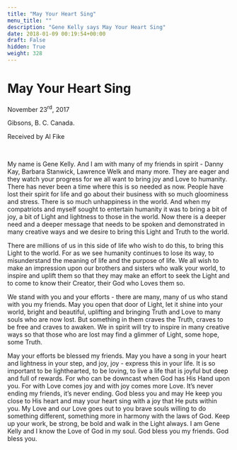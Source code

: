 ```yaml
---
title: "May Your Heart Sing"
menu_title: ""
description: "Gene Kelly says May Your Heart Sing"
date: 2018-01-09 00:19:54+00:00
draft: False
hidden: True
weight: 328
---
```

# May Your Heart Sing

November 23<sup>rd</sup>, 2017

Gibsons, B. C. Canada.

Received by Al Fike

 

My name is Gene Kelly. And I am with many of my friends in spirit - Danny Kay, Barbara Stanwick, Lawrence Welk and many more. They are eager and they watch your progress for we all want to bring joy and Love to humanity. There has never been a time where this is so needed as now. People have lost their spirit for life and go about their business with so much gloominess and stress. There is so much unhappiness in the world. And when my compatriots and myself sought to entertain humanity it was to bring a bit of joy, a bit of Light and lightness to those in the world. Now there is a deeper need and a deeper message that needs to be spoken and demonstrated in many creative ways and we desire to bring this Light and Truth to the world. 

There are millions of us in this side of life who wish to do this, to bring this Light to the world. For as we see humanity continues to lose its way, to misunderstand the meaning of life and the purpose of life. We all wish to make an impression upon our brothers and sisters who walk your world, to inspire and uplift them so that they may make an effort to seek the Light and to come to know their Creator, their God who Loves them so.

We stand with you and your efforts - there are many, many of us who stand with you my friends. May you open that door of Light, let it shine into your world, bright and beautiful, uplifting and bringing Truth and Love to many souls who are now lost. But something in them craves the Truth, craves to be free and craves to awaken. We in spirit will try to inspire in many creative ways so that those who are lost may find a glimmer of Light, some hope, some Truth. 

May your efforts be blessed my friends. May you have a song in your heart and lightness in your step, and joy, joy - express this in your life. It is so important to be lighthearted, to be loving, to live a life that is joyful but deep and full of rewards. For who can be downcast when God has His Hand upon you. For with Love comes joy and with joy comes more Love. It’s never ending my friends, it’s never ending. God bless you and may He keep you close to His heart and may your heart sing with a joy that He puts within you. My Love and our Love goes out to you brave souls willing to do something different, something more in harmony with the laws of God. Keep up your work, be strong, be bold and walk in the Light always. I am Gene Kelly and I know the Love of God in my soul. God bless you my friends. God bless you.


